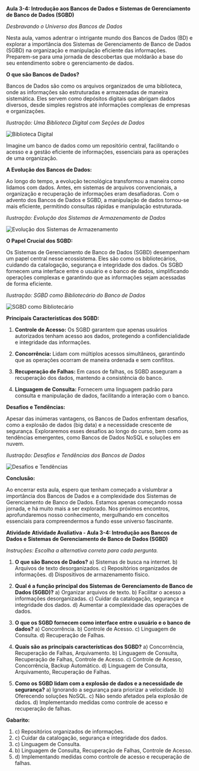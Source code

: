 **Aula 3-4: Introdução aos Bancos de Dados e Sistemas de Gerenciamento de Banco de Dados (SGBD)**

*Desbravando o Universo dos Bancos de Dados*

Nesta aula, vamos adentrar o intrigante mundo dos Bancos de Dados (BD) e explorar a importância dos Sistemas de Gerenciamento de Banco de Dados (SGBD) na organização e manipulação eficiente das informações. Preparem-se para uma jornada de descobertas que moldarão a base do seu entendimento sobre o gerenciamento de dados.

**O que são Bancos de Dados?**

Bancos de Dados são como os arquivos organizados de uma biblioteca, onde as informações são estruturadas e armazenadas de maneira sistemática. Eles servem como depósitos digitais que abrigam dados diversos, desde simples registros até informações complexas de empresas e organizações. 

*Ilustração: Uma Biblioteca Digital com Seções de Dados*

![Biblioteca Digital](link_para_uma_imagem1)

Imagine um banco de dados como um repositório central, facilitando o acesso e a gestão eficiente de informações, essenciais para as operações de uma organização.

**A Evolução dos Bancos de Dados:**

Ao longo do tempo, a evolução tecnológica transformou a maneira como lidamos com dados. Antes, em sistemas de arquivos convencionais, a organização e recuperação de informações eram desafiadoras. Com o advento dos Bancos de Dados e SGBD, a manipulação de dados tornou-se mais eficiente, permitindo consultas rápidas e manipulação estruturada.

*Ilustração: Evolução dos Sistemas de Armazenamento de Dados*

![Evolução dos Sistemas de Armazenamento](link_para_uma_imagem2)

**O Papel Crucial dos SGBD:**

Os Sistemas de Gerenciamento de Banco de Dados (SGBD) desempenham um papel central nesse ecossistema. Eles são como os bibliotecários, cuidando da catalogação, segurança e integridade dos dados. Os SGBD fornecem uma interface entre o usuário e o banco de dados, simplificando operações complexas e garantindo que as informações sejam acessadas de forma eficiente.

*Ilustração: SGBD como Bibliotecário do Banco de Dados*

![SGBD como Bibliotecário](link_para_uma_imagem3)

**Principais Características dos SGBD:**

1. **Controle de Acesso:** Os SGBD garantem que apenas usuários autorizados tenham acesso aos dados, protegendo a confidencialidade e integridade das informações.

2. **Concorrência:** Lidam com múltiplos acessos simultâneos, garantindo que as operações ocorram de maneira ordenada e sem conflitos.

3. **Recuperação de Falhas:** Em casos de falhas, os SGBD asseguram a recuperação dos dados, mantendo a consistência do banco.

4. **Linguagem de Consulta:** Fornecem uma linguagem padrão para consulta e manipulação de dados, facilitando a interação com o banco.

**Desafios e Tendências:**

Apesar das inúmeras vantagens, os Bancos de Dados enfrentam desafios, como a explosão de dados (big data) e a necessidade crescente de segurança. Exploraremos esses desafios ao longo do curso, bem como as tendências emergentes, como Bancos de Dados NoSQL e soluções em nuvem.

*Ilustração: Desafios e Tendências dos Bancos de Dados*

![Desafios e Tendências](link_para_uma_imagem4)

**Conclusão:**

Ao encerrar esta aula, espero que tenham começado a vislumbrar a importância dos Bancos de Dados e a complexidade dos Sistemas de Gerenciamento de Banco de Dados. Estamos apenas começando nossa jornada, e há muito mais a ser explorado. Nos próximos encontros, aprofundaremos nosso conhecimento, mergulhando em conceitos essenciais para compreendermos a fundo esse universo fascinante.

**Atividade**
**Atividade Avaliativa - Aula 3-4: Introdução aos Bancos de Dados e Sistemas de Gerenciamento de Banco de Dados (SGBD)**

*Instruções: Escolha a alternativa correta para cada pergunta.*

1. **O que são Bancos de Dados?**
   a) Sistemas de busca na internet.
   b) Arquivos de texto desorganizados.
   c) Repositórios organizados de informações.
   d) Dispositivos de armazenamento físico.

2. **Qual é a função principal dos Sistemas de Gerenciamento de Banco de Dados (SGBD)?**
   a) Organizar arquivos de texto.
   b) Facilitar o acesso a informações desorganizadas.
   c) Cuidar da catalogação, segurança e integridade dos dados.
   d) Aumentar a complexidade das operações de dados.

3. **O que os SGBD fornecem como interface entre o usuário e o banco de dados?**
   a) Concorrência.
   b) Controle de Acesso.
   c) Linguagem de Consulta.
   d) Recuperação de Falhas.

4. **Quais são as principais características dos SGBD?**
   a) Concorrência, Recuperação de Falhas, Arquivamento.
   b) Linguagem de Consulta, Recuperação de Falhas, Controle de Acesso.
   c) Controle de Acesso, Concorrência, Backup Automático.
   d) Linguagem de Consulta, Arquivamento, Recuperação de Falhas.

5. **Como os SGBD lidam com a explosão de dados e a necessidade de segurança?**
   a) Ignorando a segurança para priorizar a velocidade.
   b) Oferecendo soluções NoSQL.
   c) Não sendo afetados pela explosão de dados.
   d) Implementando medidas como controle de acesso e recuperação de falhas.

**Gabarito:**
1. c) Repositórios organizados de informações.
2. c) Cuidar da catalogação, segurança e integridade dos dados.
3. c) Linguagem de Consulta.
4. b) Linguagem de Consulta, Recuperação de Falhas, Controle de Acesso.
5. d) Implementando medidas como controle de acesso e recuperação de falhas.